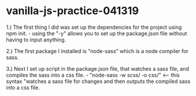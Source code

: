 # vanilla-js-practice-041319
1.) The first thing I did was set up the dependencies for the project using npm init.
    - using the "-y" allows you to set up the package.json file without having
    to input anything.

2.) The first package I installed is "node-sass" which is a node compiler for sass.  

3.) Next I set up script in the package.json file, that watches a sass file, and compiles the sass into a css file. 
    - "node-sass -w scss/ -o css/" <-- this syntax "watches a sass file for changes and then outputs the compiled sass into a css file.